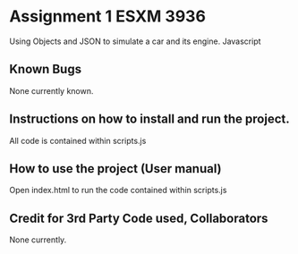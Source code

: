 # Assignment 1 ESXM 3936

Using Objects and JSON to simulate a car and its engine. Javascript

## Known Bugs

None currently known.

## Instructions on how to install and run the project.

All code is contained within scripts.js

## How to use the project (User manual)

Open index.html to run the code contained within scripts.js

## Credit for 3rd Party Code used, Collaborators

None currently.